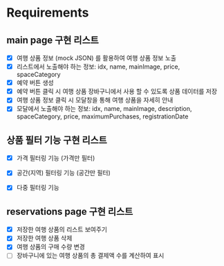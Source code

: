 # Requirements
## main page 구현 리스트
- [x] 여행 상품 정보 (mock JSON) 를 활용하여 여행 상품 정보 노출
- [x] 리스트에서 노출해야 하는 정보: idx, name, mainImage, price, spaceCategory
- [x] 예약 버튼 생성
- [x] 예약 버튼 클릭 시 여행 상품 장바구니에서 사용 할 수 있도록 상품 데이터를 저장
- [x] 여행 상품 정보 클릭 시 모달창을 통해 여행 상품을 자세히 안내
- [x] 모달에서 노출해야 하는 정보: idx, name, mainImage, description, spaceCategory, price, maximumPurchases, registrationDate

## 상품 필터 기능 구현 리스트
- [x] 가격 필터링 기능 (가격만 필터)
- [x] 공간(지역) 필터링 기능 (공간만 필터)
- [x] 다중 필터링 기능


## reservations page 구현 리스트
- [x] 저장한 여행 상품의 리스트 보여주기
- [x] 저장한 여행 상품 삭제
- [x] 여행 상품의 구매 수량 변경
- [ ] 장바구니에 있는 여행 상품의 총 결제액 수를 계산하여 표시
